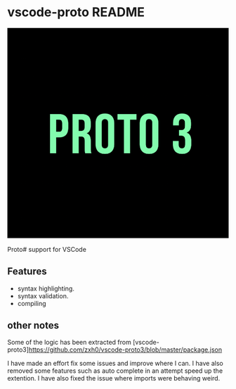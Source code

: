 # vscode-proto README

![icon](src/proto3.png)

Proto# support for VSCode

## Features

- syntax highlighting.
- syntax validation.
- compiling

## other notes

Some of the logic has been extracted from [vscode-proto3]https://github.com/zxh0/vscode-proto3/blob/master/package.json

I have made an effort fix some issues and improve where I can. I have also removed some features such as auto complete in an attempt speed up the extention. I have also fixed the issue where imports were behaving weird.